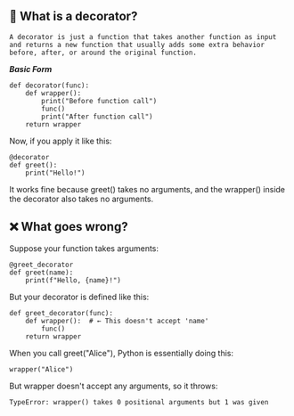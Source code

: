 ## 📌 What is a decorator?

    A decorator is just a function that takes another function as input and returns a new function that usually adds some extra behavior before, after, or around the original function.

***Basic Form***

    def decorator(func):
        def wrapper():
            print("Before function call")
            func()
            print("After function call")
        return wrapper

Now, if you apply it like this:

    @decorator
    def greet():
        print("Hello!")


It works fine because greet() takes no arguments, and the wrapper() inside the decorator also takes no arguments.


## ❌ What goes wrong?

Suppose your function takes arguments:

    @greet_decorator
    def greet(name):
        print(f"Hello, {name}!")

But your decorator is defined like this:

    def greet_decorator(func):
        def wrapper():  # ← This doesn't accept 'name'
            func()
        return wrapper

When you call greet("Alice"), Python is essentially doing this:

    wrapper("Alice")

But wrapper doesn't accept any arguments, so it throws:

    TypeError: wrapper() takes 0 positional arguments but 1 was given